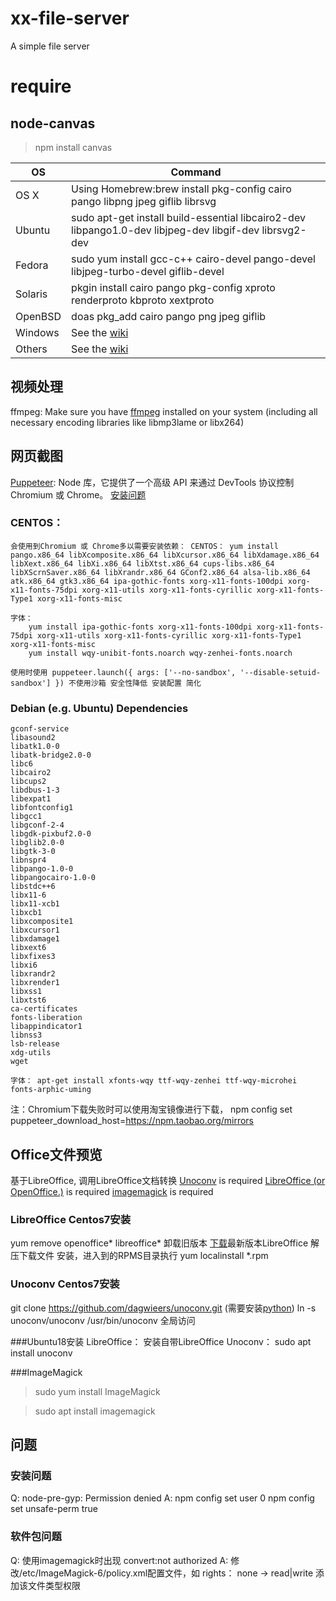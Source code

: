# xx-file-server
A simple file server

# require

## node-canvas
>npm install canvas

OS|Command
---|---
OS X|Using Homebrew:brew install pkg-config cairo pango libpng jpeg giflib librsvg
Ubuntu|sudo apt-get install build-essential libcairo2-dev libpango1.0-dev libjpeg-dev libgif-dev librsvg2-dev
Fedora|sudo yum install gcc-c++ cairo-devel pango-devel libjpeg-turbo-devel giflib-devel
Solaris|pkgin install cairo pango pkg-config xproto renderproto kbproto xextproto
OpenBSD|doas pkg_add cairo pango png jpeg giflib
Windows|See the [wiki](https://github.com/Automattic/node-canvas/wiki/Installation:-Windows)
Others|See the [wiki](https://github.com/Automattic/node-canvas/wiki)

## 视频处理
ffmpeg: Make sure you have [ffmpeg](http://www.ffmpeg.org) installed on your system (including all necessary encoding libraries like libmp3lame or libx264)

## 网页截图
[Puppeteer](https://zhaoqize.github.io/puppeteer-api-zh_CN/#/): Node 库，它提供了一个高级 API 来通过 DevTools 协议控制 Chromium 或 Chrome。 [安装问题](https://github.com/GoogleChrome/puppeteer/blob/master/docs/troubleshooting.md)
### CENTOS：
    会使用到Chromium 或 Chrome多以需要安装依赖： CENTOS： yum install pango.x86_64 libXcomposite.x86_64 libXcursor.x86_64 libXdamage.x86_64 libXext.x86_64 libXi.x86_64 libXtst.x86_64 cups-libs.x86_64 libXScrnSaver.x86_64 libXrandr.x86_64 GConf2.x86_64 alsa-lib.x86_64 atk.x86_64 gtk3.x86_64 ipa-gothic-fonts xorg-x11-fonts-100dpi xorg-x11-fonts-75dpi xorg-x11-utils xorg-x11-fonts-cyrillic xorg-x11-fonts-Type1 xorg-x11-fonts-misc

    字体：
        yum install ipa-gothic-fonts xorg-x11-fonts-100dpi xorg-x11-fonts-75dpi xorg-x11-utils xorg-x11-fonts-cyrillic xorg-x11-fonts-Type1 xorg-x11-fonts-misc
        yum install wqy-unibit-fonts.noarch wqy-zenhei-fonts.noarch

    使用时使用 puppeteer.launch({ args: ['--no-sandbox', '--disable-setuid-sandbox'] }) 不使用沙箱 安全性降低 安装配置 简化
### Debian (e.g. Ubuntu) Dependencies
    gconf-service
    libasound2
    libatk1.0-0
    libatk-bridge2.0-0
    libc6
    libcairo2
    libcups2
    libdbus-1-3
    libexpat1
    libfontconfig1
    libgcc1
    libgconf-2-4
    libgdk-pixbuf2.0-0
    libglib2.0-0
    libgtk-3-0
    libnspr4
    libpango-1.0-0
    libpangocairo-1.0-0
    libstdc++6
    libx11-6
    libx11-xcb1
    libxcb1
    libxcomposite1
    libxcursor1
    libxdamage1
    libxext6
    libxfixes3
    libxi6
    libxrandr2
    libxrender1
    libxss1
    libxtst6
    ca-certificates
    fonts-liberation
    libappindicator1
    libnss3
    lsb-release
    xdg-utils
    wget

    字体： apt-get install xfonts-wqy ttf-wqy-zenhei ttf-wqy-microhei fonts-arphic-uming

注：Chromium下载失败时可以使用淘宝镜像进行下载， npm config set puppeteer_download_host=https://npm.taobao.org/mirrors

## Office文件预览
基于LibreOffice, 调用LibreOffice文档转换
[Unoconv](http://dag.wieers.com/home-made/unoconv/) is required
[LibreOffice (or OpenOffice.)](https://www.libreoffice.org/) is required
[imagemagick](https://www.imagemagick.org/script/index.php) is required

### LibreOffice Centos7安装
yum remove openoffice* libreoffice* 卸载旧版本
[下载](https://www.libreoffice.org/download/download/)最新版本LibreOffice
解压下载文件
安装，进入到的RPMS目录执行 yum localinstall *.rpm
### Unoconv Centos7安装
git clone https://github.com/dagwieers/unoconv.git (需要安装[python](https://www.python.org/))
ln -s unoconv/unoconv /usr/bin/unoconv 全局访问

###Ubuntu18安装
LibreOffice： 安装自带LibreOffice
Unoconv： sudo apt install unoconv

###ImageMagick

>sudo yum install ImageMagick

>sudo apt install imagemagick

## 问题
### 安装问题
Q: node-pre-gyp: Permission denied
A: npm config set user 0
   npm config set unsafe-perm true

### 软件包问题
Q: 使用imagemagick时出现 convert:not authorized
A: 修改/etc/ImageMagick-6/policy.xml配置文件，如<policy domain="coder" rights="read|write" pattern="PDF" /> rights： none -> read|write 添加该文件类型权限
